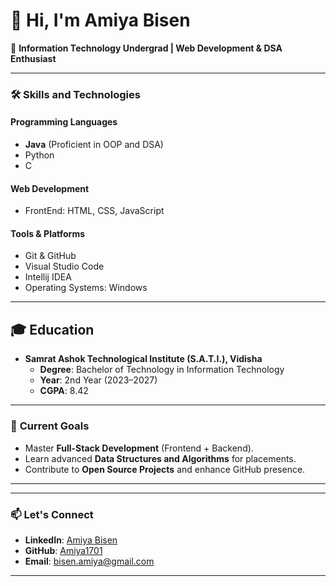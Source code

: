 # 👋 Hi, I'm Amiya Bisen  

🚀 **Information Technology Undergrad | Web Development & DSA Enthusiast**  

---

### 🛠️ **Skills and Technologies**

#### **Programming Languages**
- **Java** (Proficient in OOP and DSA)
- Python  
- C

#### **Web Development**
-  FrontEnd: HTML, CSS, JavaScript  


#### **Tools & Platforms**
- Git & GitHub  
- Visual Studio Code  
- Intellij IDEA
- Operating Systems:  Windows  

---

## 🎓 **Education**
- **Samrat Ashok Technological Institute (S.A.T.I.), Vidisha**  
  - **Degree**: Bachelor of Technology in Information Technology  
  - **Year**: 2nd Year (2023–2027)  
  - **CGPA**: 8.42  

  
  

---

### 🌱 **Current Goals**
- Master **Full-Stack Development** (Frontend + Backend).  
- Learn advanced **Data Structures and Algorithms** for placements.  
- Contribute to **Open Source Projects** and enhance GitHub presence.  

---

 

---

### 📫 **Let's Connect**
- **LinkedIn**: [Amiya Bisen](https://www.linkedin.com/in/amiya-bisen-2833922b1)  
- **GitHub**: [Amiya1701](https://github.com/Amiya1701)  
- **Email**: [bisen.amiya@gmail.com](mailto:bisen.amiya@gmail.com)  


---








